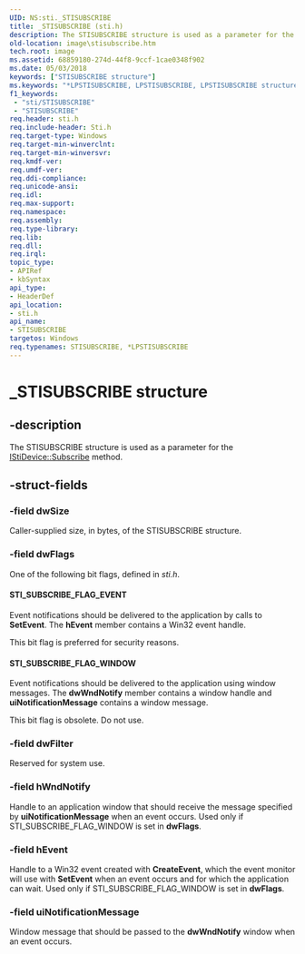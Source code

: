 ```yaml
---
UID: NS:sti._STISUBSCRIBE
title: _STISUBSCRIBE (sti.h)
description: The STISUBSCRIBE structure is used as a parameter for the IStiDevice::Subscribe method.
old-location: image\stisubscribe.htm
tech.root: image
ms.assetid: 68859180-274d-44f8-9ccf-1cae0348f902
ms.date: 05/03/2018
keywords: ["STISUBSCRIBE structure"]
ms.keywords: "*LPSTISUBSCRIBE, LPSTISUBSCRIBE, LPSTISUBSCRIBE structure pointer [Imaging Devices], STISUBSCRIBE, STISUBSCRIBE structure [Imaging Devices], _STISUBSCRIBE, image.stisubscribe, sti/LPSTISUBSCRIBE, sti/STISUBSCRIBE, stifnc_6043f7d6-98b6-483f-b868-f18492af5f92.xml"
f1_keywords:
 - "sti/STISUBSCRIBE"
 - "STISUBSCRIBE"
req.header: sti.h
req.include-header: Sti.h
req.target-type: Windows
req.target-min-winverclnt: 
req.target-min-winversvr: 
req.kmdf-ver: 
req.umdf-ver: 
req.ddi-compliance: 
req.unicode-ansi: 
req.idl: 
req.max-support: 
req.namespace: 
req.assembly: 
req.type-library: 
req.lib: 
req.dll: 
req.irql: 
topic_type:
- APIRef
- kbSyntax
api_type:
- HeaderDef
api_location:
- sti.h
api_name:
- STISUBSCRIBE
targetos: Windows
req.typenames: STISUBSCRIBE, *LPSTISUBSCRIBE
---
```


# _STISUBSCRIBE structure

## -description

The STISUBSCRIBE structure is used as a parameter for the [IStiDevice::Subscribe](https://docs.microsoft.com/windows-hardware/drivers/ddi/sti/nf-sti-istidevice-subscribe) method.

## -struct-fields

### -field dwSize

Caller-supplied size, in bytes, of the STISUBSCRIBE structure.

### -field dwFlags

One of the following bit flags, defined in *sti.h*.

#### STI_SUBSCRIBE_FLAG_EVENT

Event notifications should be delivered to the application by calls to **SetEvent**. The **hEvent** member contains a Win32 event handle.

This bit flag is preferred for security reasons.

#### STI_SUBSCRIBE_FLAG_WINDOW

Event notifications should be delivered to the application using window messages. The **dwWndNotify** member contains a window handle and **uiNotificationMessage** contains a window message.

This bit flag is obsolete. Do not use.

### -field dwFilter

Reserved for system use.

### -field hWndNotify

Handle to an application window that should receive the message specified by **uiNotificationMessage** when an event occurs. Used only if STI_SUBSCRIBE_FLAG_WINDOW is set in **dwFlags**.

### -field hEvent

Handle to a Win32 event created with **CreateEvent**, which the event monitor will use with **SetEvent** when an event occurs and for which the application can wait. Used only if STI_SUBSCRIBE_FLAG_WINDOW is set in **dwFlags**.

### -field uiNotificationMessage

Window message that should be passed to the **dwWndNotify** window when an event occurs.
